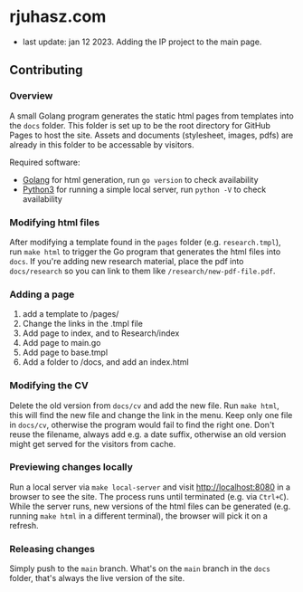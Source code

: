 # rjuhasz.com

- last update: jan 12 2023. Adding the IP project to the main page.

## Contributing

### Overview

A small Golang program generates the static html pages from templates into the `docs` folder.
This folder is set up to be the root directory for GitHub Pages to host the site.
Assets and documents (stylesheet, images, pdfs) are already in this folder to be
accessable by visitors.

Required software:
- [Golang](https://go.dev/doc/install) for html generation, run `go version` to
  check availability
- [Python3](https://www.python.org/downloads/) for running a simple local server, run `python -V` to check
  availability

### Modifying html files

After modifying a template found in the `pages` folder (e.g. `research.tmpl`),
run `make html` to trigger the Go program that generates the html files into `docs`.
If you're adding new research material, place the pdf into `docs/research`
so you can link to them like `/research/new-pdf-file.pdf`.

### Adding a page

1. add a template to /pages/
2. Change the links in the .tmpl file
3. Add page to index, and to Research/index
4. Add page to main.go
5. Add page to base.tmpl
6. Add a folder to /docs, and add an index.html

### Modifying the CV

Delete the old version from `docs/cv` and add the new file.
Run `make html`, this will find the new file and change the link in the menu.
Keep only one file in `docs/cv`, otherwise the program would fail to find the right
one. Don't reuse the filename, always add e.g. a date suffix, otherwise an old
version might get served for the visitors from cache.

### Previewing changes locally

Run a local server via `make local-server` and visit [http://localhost:8080](http://localhost:8080) in a browser to see the site.
The process runs until terminated (e.g. via `Ctrl+C`). While the server runs,
new versions of the html files can be generated (e.g. running `make html` in a different terminal),
the browser will pick it on a refresh.

### Releasing changes

Simply push to the `main` branch. What's on the `main` branch in the `docs`
folder, that's always the live version of the site.


